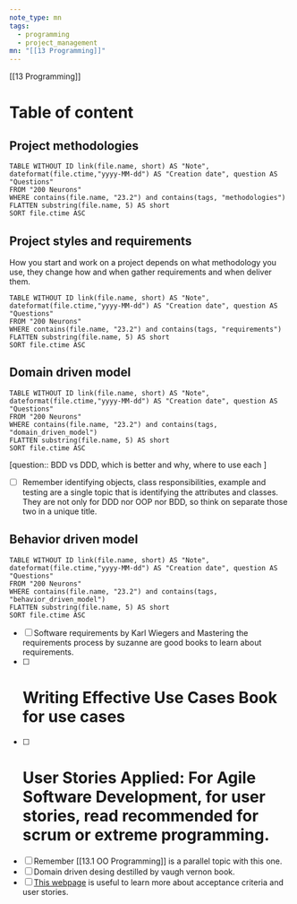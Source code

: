 ```yaml
---
note_type: mn
tags:
  - programming
  - project_management
mn: "[[13 Programming]]"
---
```

[[13 Programming]]
# Table of content
## Project methodologies
```dataview 
TABLE WITHOUT ID link(file.name, short) AS "Note",  dateformat(file.ctime,"yyyy-MM-dd") AS "Creation date", question AS "Questions"
FROM "200 Neurons"
WHERE contains(file.name, "23.2") and contains(tags, "methodologies")
FLATTEN substring(file.name, 5) AS short
SORT file.ctime ASC
```
## Project styles and requirements
How you start and work on a project depends on what methodology you use, they change how and when gather requirements and when deliver them. 
```dataview 
TABLE WITHOUT ID link(file.name, short) AS "Note",  dateformat(file.ctime,"yyyy-MM-dd") AS "Creation date", question AS "Questions"
FROM "200 Neurons"
WHERE contains(file.name, "23.2") and contains(tags, "requirements")
FLATTEN substring(file.name, 5) AS short
SORT file.ctime ASC
```
## Domain driven model
```dataview 
TABLE WITHOUT ID link(file.name, short) AS "Note",  dateformat(file.ctime,"yyyy-MM-dd") AS "Creation date", question AS "Questions"
FROM "200 Neurons"
WHERE contains(file.name, "23.2") and contains(tags, "domain_driven_model")
FLATTEN substring(file.name, 5) AS short
SORT file.ctime ASC
```

[question:: BDD vs DDD, which is better and why, where to use each ]

- [ ] Remember identifying objects, class responsibilities, example and testing  are a single topic that is identifying the attributes and classes. They are not only for DDD nor OOP nor BDD, so think on separate those two in a unique title.
## Behavior driven model
```dataview 
TABLE WITHOUT ID link(file.name, short) AS "Note",  dateformat(file.ctime,"yyyy-MM-dd") AS "Creation date", question AS "Questions"
FROM "200 Neurons"
WHERE contains(file.name, "23.2") and contains(tags, "behavior_driven_model")
FLATTEN substring(file.name, 5) AS short
SORT file.ctime ASC
```





- [ ] Software requirements by Karl Wiegers and Mastering the requirements process by suzanne are good books to learn about requirements. 
- [ ] # Writing Effective Use Cases Book for use cases
- [ ] # User Stories Applied: For Agile Software Development, for user stories, read recommended for scrum or extreme programming.
- [ ] Remember [[13.1 OO Programming]] is a parallel topic with this one. 
- [ ] Domain driven desing destilled by vaugh vernon book. 
- [ ] [This webpage](https://docs.cucumber.io/) is useful to learn more about acceptance criteria and user stories. 
